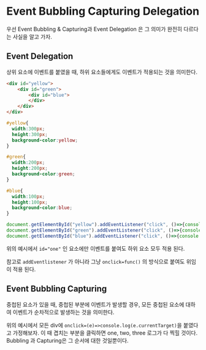 # Event Bubbling Capturing Delegation

우선 Event Bubbling & Capturing과 Event Delegation 은 그 의미가 완전히 다르다는 사실을 알고 가자.

## Event Delegation

 상위 요소에 이벤트를 붙였을 때, 하위 요소들에게도 이벤트가 적용되는 것을 의미한다.

```html
<div id="yellow">
	<div id="green">
		<div id="blue">
		</div>
	</div>
</div>
```

```css
#yellow{
  width:300px;
  height:300px;
  background-color:yellow;
}

#green{
  width:200px;
  height:200px;
  background-color:green;
}

#blue{
  width:100px;
  height:100px;
  background-color:blue;
}
```

```js
document.getElementById("yellow").addEventListener("click", ()=>{console.log("yellow")});
document.getElementById("green").addEventListener("click", ()=>{console.log("green")});
document.getElementById("blue").addEventListener("click", ()=>{console.log("blue")})
```



위의 예시에서 `id="one"` 인 요소에만 이벤트를 붙여도 하위 요소 모두 적용 된다.

참고로 `addEventlistener` 가 아니라 그냥 `onclick=func()` 의 방식으로 붙여도 위임이 적용 된다.

## Event Bubbling Capturing

중첩된 요소가 있을 때, 중첩된 부분에 이벤트가 발생할 경우, 모든 중첩된 요소에 대하여 이벤트가 순차적으로 발생하는 것을 의미한다.

위의 예시에서 모든 div에 `onclick=(e)=>console.log(e.currentTarget)`을 붙였다고 가정해보자. 이 때 겹치는 부분을 클릭하면 one, two, three 로그가 다 찍힐 것이다. Bubbling 과 Capturing은 그 순서에 대한 것일뿐이다.